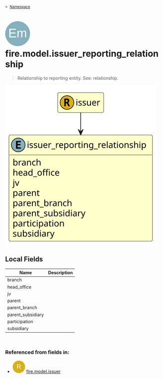 <sub>&lt;&nbsp; [Namespace](index.md)</sub>
# <img src='images/enumType-lg.svg'/> fire.model.issuer_reporting_relationship
>  
>Relationship to reporting entity. See: relationship.
> 
<img src='images/fire.model.issuer_reporting_relationship.svg'/>


## Local Fields


| Name        | Description |
| ----------- | ----------- |
| branch |   |
| head_office |   |
| jv |   |
| parent |   |
| parent_branch |   |
| parent_subsidiary |   |
| participation |   |
| subsidiary |   |

<br/>

### Referenced from fields in:
- <img src='images/recordType.svg'/> [fire.model.issuer](UDT-fire.model.issuer.md)
